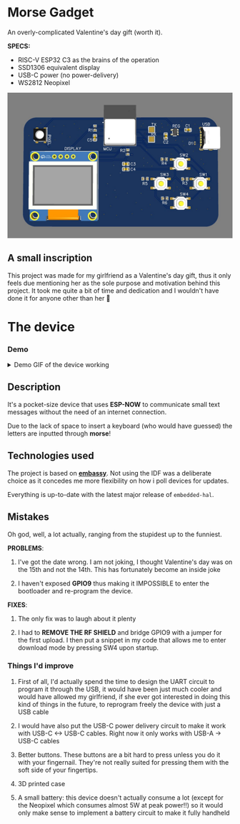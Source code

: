 # Morse Gadget

An overly-complicated Valentine's day gift (worth it).

**SPECS:**
- RISC-V ESP32 C3 as the brains of the operation
- SSD1306 equivalent display
- USB-C power (no power-delivery)
- WS2812 Neopixel

![The device](./.github/device.jpg)

## A small inscription

This project was made for my girlfriend as a Valentine's day gift, thus it only feels due mentioning her as the sole purpose and motivation behind this project. It took me quite a bit of time and dedication and I wouldn't have done it for anyone other than her 💜



# The device

### Demo

<details>
<summary>Demo GIF of the device working</summary>
<img src="./.github/demo.gif"/>
</details>

## Description

It's a pocket-size device that uses **ESP-NOW** to communicate small text messages without the need of an internet connection.

Due to the lack of space to insert a keyboard (who would have guessed) the letters are inputted through **morse**!

## Technologies used

The project is based on [**embassy**](docs.rs/embassy). Not using the IDF was a deliberate choice as it concedes me more flexibility on how i poll devices for updates.

Everything is up-to-date with the latest major release of `embedded-hal`.

## Mistakes

Oh god, well, a lot actually, ranging from the stupidest up to the funniest.

**PROBLEMS**:

1) I've got the date wrong. I am not joking, I thought Valentine's day was on the 15th and not the 14th. This has fortunately become an inside joke

2) I haven't exposed **GPIO9** thus making it IMPOSSIBLE to enter the bootloader and re-program the device.

**FIXES**:

1) The only fix was to laugh about it plenty

2) I had to **REMOVE THE RF SHIELD** and bridge GPIO9 with a jumper for the first upload. I then put a snippet in my code that allows me to enter download mode by pressing SW4 upon startup.

### Things I'd improve

1) First of all, I'd actually spend the time to design the UART circuit to program it through the USB, it would have been just much cooler and would have allowed my girlfriend, if she ever got interested in doing this kind of things in the future, to reprogram freely the device with just a USB cable

2) I would have also put the USB-C power delivery circuit to make it work with USB-C <-> USB-C cables. Right now it only works with USB-A -> USB-C cables

3) Better buttons. These buttons are a bit hard to press unless you do it with your fingernail. They're not really suited for pressing them with the soft side of your fingertips.

4) 3D printed case

5) A small battery: this device doesn't actually consume a lot (except for the Neopixel which consumes almost 5W at peak power!!) so it would only make sense to implement a battery circuit to make it fully handheld